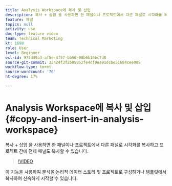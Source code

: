 ```yaml
---
title: Analysis Workspace에 복사 및 삽입
description: 복사 + 삽입 을 사용하면 한 패널이나 프로젝트에서 다른 패널로 시각화를 복사하고 프로젝트 간에 전체 패널도 복사할 수 있습니다.
feature: 패널
topics: null
activity: use
doc-type: feature video
team: Technical Marketing
kt: 1698
role: User
level: Beginner
exl-id: 972d49a3-af5e-4f57-bb50-90b6b16bc7d8
source-git-commit: 32424f3f2b05952fe4df9ea91dcbe51684cee905
workflow-type: tm+mt
source-wordcount: '76'
ht-degree: 17%

---
```


# Analysis Workspace에 복사 및 삽입 {#copy-and-insert-in-analysis-workspace}

복사 + 삽입 을 사용하면 한 패널이나 프로젝트에서 다른 패널로 시각화를 복사하고 프로젝트 간에 전체 패널도 복사할 수 있습니다.

>[!VIDEO](https://video.tv.adobe.com/v/23230/?quality=12)

이 기능을 사용하여 분석을 논리적 데이터 스토리 및 프로젝트로 구성하거나 템플릿에서 복사하여 신속하게 시작할 수 있습니다.
